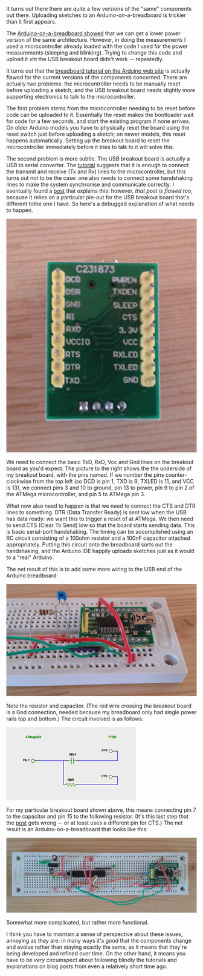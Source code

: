 It turns out there there are quite a few versions of the "same" components out there. Uploading sketches to an Arduino-on-a-breadboard is trickier than it first appears.

<!--more-->

The <a href="/blog/2013/08/27/arduino-breadboard/">Arduino-on-a-breadboard showed</a> that we can get a lower power version of the same architecture. However, in doing the measurements I used a microcontroller already loaded with the code I used for the power measurements (sleeping and blinking). Trying to change this code and upload it <em>via</em> the USB breakout board didn't work -- repeatedly.

It turns out that the <a href="http://arduino.cc/en/Main/Standalone" target="_blank" rel="noopener">breadboard tutorial on the Arduino web site</a> is actually flawed for the current versions of the components concerned. There are actually two problems: the microcontroller needs to be manually reset before uploading a sketch; and the USB breakout board needs slightly more supporting electronics to talk to the microcontroller.

The first problem stems from the microcontroller needing to be reset before code can be uploaded to it. Essentially the reset makes the bootloader wait for code for a few seconds, and start the existing program if none arrives. On older Arduino models you have to physically reset the board using the reset switch just before uploading a sketch; on newer models, this reset happens automatically. Setting up the breakout board to reset the microcontroller immediately before it tries to talk to it will solve this.

The second problem is more subtle. The USB breakout board is actually a USB to serial converter. The <a href="http://arduino.cc/en/Main/Standalone" target="_blank" rel="noopener">tutorial</a> suggests that it is enough to connect the transmit and receive (Tx and Rx) lines to the microcontroller, but this turns out not to be the case: one also needs to connect some handshaking lines to make the system synchronise and communicate correctly. I eventually found a <a href="http://www.hobbytronics.co.uk/arduino-atmega328-hardcore" target="_blank" rel="noopener">post</a> that explains this: however, <em>that post is flawed too</em>, because it relies on a particular pin-out for the USB breakout board that's different tothe one I have. So here's a debugged explanation of what needs to happen.

![FT232r breakout board](/images/citizen-sensing/ft232r-breakout.jpg)

We need to connect the basic TxD, RxD, Vcc and Gnd lines on the breakout board as you'd expect. The picture to the right shows the the underside of my breakout board, with the pins named. If we number the pins counter-clockwise from the top left (so DCD is pin 1, TXD is 9, TXLED is 11, and VCC is 13), we connect pins 3 and 10 to ground, pin 13 to power, pin 9 to pin 2 of the ATMega microcontroller, and pin 5 to ATMega pin 3.

What now also need to happen is that we need to connect the CTS and DTR lines to something. DTR (Data Transfer Ready) is sent low when the USB has data ready: we want this to trigger a reset of at ATMega. We then need to send CTS (Clear To Send) low so that the board starts sending data. This is basic serial-port handshaking. The timing can be accomplished using an RC circuit consisting of a 100ohm resistor and a 100nF capacitor attached appropriately. Putting this circuit onto the breadboard sorts out the handshaking, and the Arduino IDE happily uploads sketches just as it would to a "real" Arduino.

The net result of this is to add some more wiring to the USB end of the Arduino breadboard:

![USB end](/images/citizen-sensing/usb-end.jpg)

Note the resistor and capacitor. (The red wire crossing the breakout board is a Gnd connection, needed because my breadboard only had single power rails top and bottom.) The circuit involved is as follows:

![Handshaking circuit](/images/citizen-sensing/breadboard-handshake.png)

For my particular breakout board shown above, this means connecting pin 7 to the capacitor and pin 15 to the following resistor. (It's this last step that the <a href="http://www.hobbytronics.co.uk/arduino-atmega328-hardcore" target="_blank" rel="noopener">post</a> gets wrong -- or at least uses a different pin for CTS.) The net result is an Arduino-on-a-breadboard that looks like this:

![Second Arduino-on-a-breadboard](/images/citizen-sensing/breadboard-arduino-2.jpg)

Somewhat more complicated, but rather more functional.

I think you have to maintain a sense of perspective about these issues, annoying as they are: in many ways it's good that the components change and evolve rather than staying exactly the same, as it means that they're being developed and refined over time. On the other hand, it means you have to be <em>very</em> circumspect about following blindly the tutorials and explanations on blog posts from even a relatively short time ago.

